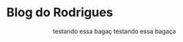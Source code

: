 # Blog do Rodrigues

<!DOCTYPE html>
<html lang="en">
<head>
    <meta charset="UTF-8">
    <meta name="viewport" content="width=device-width, initial-scale=1.0">
    <link rel="stylesheet" href="style.css">
</head>
<body>
    <header>
testando essa bagaç
testando essa bagaça
    </header>
    <main>
        <!-- ## Movimento o sul é meu país, refutado
      O "País Sul" deveria ter sua economia baseada no agronegócio e na exportação de commodities, porém sem o protecionismo do estado brasileiro, isso mesmo, quem vive do agronegócio está sujeito aos efeitos climáticos e meteorológicos, e sem o guarda-chuva do governo os prejuízos seriam exorbitantes. Ninguém fala, mas o Brasil deixa de arrecadar todo ano [$R 14,3 Bi](https://www.redebrasilatual.com.br/cidadania/campanha-denuncia-privilegios-dos-super-ricos-do-agronegocio/) em prol do bém-estar do agronegócio, o Sul independente teria que aprender a viver sem essa proteção.

Outro grande problema seria a crise energética, sim a usina hidrelétrica de Itaipu, responsável por abastecer as regiões sul, sudeste e centro-oeste do Brasil, logicamente que continuaria do Brasil levando o suposto "País Sul" a enfrentar grandes dificuldades energéticas.

No suposto "País Sul" o Paraná representaria [38% da população](https://brasilescola.uol.com.br/brasil/estados-do-sul.htm) do "país", o Rio Grande do Sul representaria [37,8%](https://brasilescola.uol.com.br/brasil/estados-do-sul.htm) da população e 48% do território já Santa Catarina [25,4%](https://brasilescola.uol.com.br/brasil/estados-do-sul.htm) da população.

Não querendo tratar a situação do Rio Grande do Sul com desdém, sabemos que é algo sério e que o governo brasileiro e todo o Brasil já está se mobilizando em socorro do estado, mas como seria isso se o sul fosse independente?

>**ATENÇÃO:** *Qualquer ação que vise desmembrar o território nacional ou subverter a ordem política e social estabelecida pela Constituição Federal é considerada ilegal e passível de punição*  -->
    </main>
    <footer>
        © 2024 Meu Blog
    </footer>
</body>
</html>
/* style.css */
